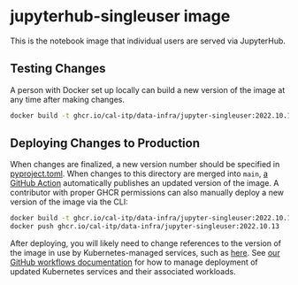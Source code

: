 # jupyterhub-singleuser image

This is the notebook image that individual users are served
via JupyterHub.

## Testing Changes

A person with Docker set up locally can build a new version of the image at any time after making changes.

```bash
docker build -t ghcr.io/cal-itp/data-infra/jupyter-singleuser:2022.10.13 .
```

## Deploying Changes to Production

When changes are finalized, a new version number should be specified in [pyproject.toml](./pyproject.toml). When changes to this directory are merged into `main`, [a GitHub Action](../../.github/workflows/build-jupyter-singleuser-image.yml) automatically publishes an updated version of the image. A contributor with proper GHCR permissions can also manually deploy a new version of the image via the CLI:

```bash
docker build -t ghcr.io/cal-itp/data-infra/jupyter-singleuser:2022.10.13 .
docker push ghcr.io/cal-itp/data-infra/jupyter-singleuser:2022.10.13
```

After deploying, you will likely need to change references to the version of the image in use by Kubernetes-managed services, such as [here](../../kubernetes/apps/charts/jupyterhub/values.yaml). See [our GitHub workflows documentation](../../.github/workflows#service-yml-workflows) for how to manage deployment of updated Kubernetes services and their associated workloads.
